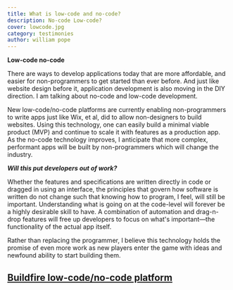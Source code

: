 ```yaml
---
title: What is low-code and no-code?
description: No-code Low-code?
cover: lowcode.jpg
category: testimonies
author: william pope
---
```


**Low-code no-code**

There are ways to develop applications today that are more affordable, and easier for non-programmers to get started than ever before. 
And just like website design before it, application development is also moving in the DIY direction. I am talking about no-code and low-code development. 

New low-code/no-code platforms are currently enabling non-programmers to write apps just like Wix, et al, did to allow non-designers to build websites. 
Using this technology, one can easily build a minimal viable product (MVP) and continue to scale it with features as a production app. As the no-code technology improves, I anticipate that more complex, performant apps will be built by non-programmers which will change the industry.

***Will this put developers out of work?*** 

Whether the features and specifications are written directly in code or dragged in using an interface, the principles that govern how software is written do not change such that knowing how to program, I feel, will still be important. Understanding what is going on at the code-level will forever be a highly desirable skill to have. 
A combination of automation and drag-n-drop features will free up developers to focus on what's important—the functionality of the actual app itself.  

Rather than replacing the programmer, I believe this technology holds the promise of even more work as new players enter the game with ideas and newfound ability to start building them.

## [Buildfire low-code/no-code platform](https://buildfire.com/get-started/)
